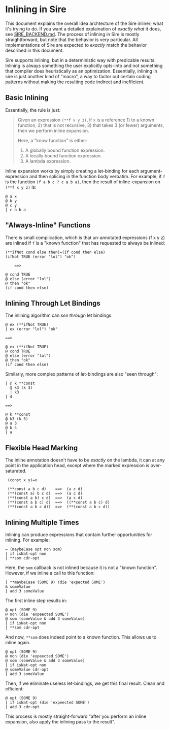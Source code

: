# Inlining in Sire

This document explains the overall idea archtecture of the Sire
inliner; what it's trying to do. If you want a detailed
explaination of *exactly what* it does, see
[SIRE_BACKEND.md](SIRE_BACKEND.md). The process of inlining in
Sire is mostly straightforward, but note that the behavior is
very particular. All implementations of Sire are expected to
*exactly* match the behavior described in this document.

Sire supports inlining, but in a deterministic way with
predicable results. Inlining is always something the user
explicitly opts-into and not something that compiler does
heuristically as an optimization. Essentially, inlining in sire
is just another kind of "macro", a way to factor out certain
coding patterns without making the resulting code indirect and
inefficient.

## Basic Inlining

Essentially, the rule is just:

> Given an expression `(**f x y z)`, if `x` is a reference 1) to
> a known function, 2) that is not recursive, 3) that takes 3 (or
> fewer) arguments, then we perform inline expansion.
>
> Here, a "know function" is either:
>
> 1.  A globally bound function expression.
> 2.  A locally bound function expression.
> 3.  A lambda expression.

Inline expansion works by simply creating a let-binding for each
argument-expression and then splicing in the function body
verbatim. For example, if `f` is the function
`(f a b c ? c a b a)`, then the result of inline-expansion on
`(**f x y z)` is:

    @ a x
    @ b y
    @ c y
    | c a b a

## "Always-Inline" Functions

There is small complication, which is that un-annotated
expressions (f x y z) are inlined if `f` is a "known function"
that has requested to always be inlined:

    (**ifNot cond else then)=(if cond then else)
    (ifNot TRUE (error "lol") "ok")

        ==>

    @ cond TRUE
    @ else (error "lol")
    @ then "ok"
    (if cond then else)

## Inlining Through Let Bindings

The inlining algorithm can *see through* let bindings.

    @ ex (**ifNot TRUE)
    | ex (error "lol") "ok"

    ==>

    @ ex (**ifNot TRUE)
    @ cond TRUE
    @ else (error "lol")
    @ then "ok"
    (if cond then else)

Similarly, more complex patterns of let-bindings are also "seen through":

    | @ k **const
      @ k3 (k 3)
      | k3
    | 4

    ==>

    @ k **const
    @ k3 (k 3)
    @ a 3
    @ b 4
    | a


## Flexible Head Marking

The inline annotation doesn't have to be *exactly* on the lambda, it can
at any point in the application head, except where the marked expression
is over-saturated.

     (const x y)=x

     (**const a b c d)    ==>  (a c d)
     (**(const a) b c d)  ==>  (a c d)
     (**(const a b) c d)  ==>  (a c d)
     (**(const a b c) d)  ==>  ((**const a b c) d)
     (**(const a b c d))  ==>  (**(const a b c d))


## Inlining Multiple Times

Inlining can produce expressions that contain further
opportunities for inlining. For example:

    = (maybeCase opt non som)
    | if isNat-opt non
    | **som cdr-opt

Here, the `som` callback is not inlined because it is not a
"known function". However, if we inline a call to this function:

    | **maybeCase (SOME 9) (die 'expected SOME')
    & someValue
    | add 3 someValue

The first inline step results in:

    @ opt (SOME 9)
    @ non (die 'expeected SOME')
    @ som (someValue & add 3 someValue)
    | if isNat-opt non
    | **som cdr-opt

And now, `**som` does indeed point to a known function. This
allows us to inline again.

    @ opt (SOME 9)
    @ non (die 'expeected SOME')
    @ som (someValue & add 3 someValue)
    | if isNat-opt non
    @ someValue cdr-opt
    | add 3 someValue

Then, if we eliminate useless let-bindings, we get this
final result.  Clean and efficient:

    @ opt (SOME 9)
    | if isNat-opt (die 'expeected SOME')
    | add 3 cdr-opt

This process is mostly straight-forward "after you perform an
inline expansion, also apply the inlining pass to the result".
